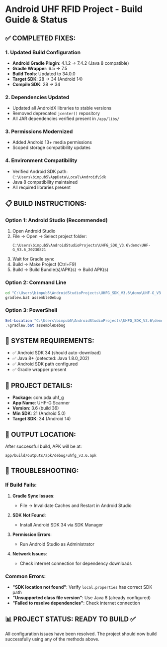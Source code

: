 # Android UHF RFID Project - Build Guide & Status

## ✅ COMPLETED FIXES:

### 1. **Updated Build Configuration**
- **Android Gradle Plugin**: 4.1.2 → 7.4.2 (Java 8 compatible)
- **Gradle Wrapper**: 6.5 → 7.5
- **Build Tools**: Updated to 34.0.0
- **Target SDK**: 28 → 34 (Android 14)
- **Compile SDK**: 28 → 34

### 2. **Dependencies Updated**
- Updated all AndroidX libraries to stable versions
- Removed deprecated `jcenter()` repository
- All JAR dependencies verified present in `/app/libs/`

### 3. **Permissions Modernized**
- Added Android 13+ media permissions
- Scoped storage compatibility updates

### 4. **Environment Compatibility**
- Verified Android SDK path: `C:\Users\bimpub5\AppData\Local\Android\Sdk`
- Java 8 compatibility maintained
- All required libraries present

## 📋 BUILD INSTRUCTIONS:

### Option 1: Android Studio (Recommended)
1. Open Android Studio
2. File → Open → Select project folder:
   ```
   C:\Users\bimpub5\AndroidStudioProjects\UHFG_SDK_V3.6\demo\UHF-G_V3.6_20230821
   ```
3. Wait for Gradle sync
4. Build → Make Project (Ctrl+F9)
5. Build → Build Bundle(s)/APK(s) → Build APK(s)

### Option 2: Command Line
```cmd
cd "C:\Users\bimpub5\AndroidStudioProjects\UHFG_SDK_V3.6\demo\UHF-G_V3.6_20230821"
gradlew.bat assembleDebug
```

### Option 3: PowerShell
```powershell
Set-Location "C:\Users\bimpub5\AndroidStudioProjects\UHFG_SDK_V3.6\demo\UHF-G_V3.6_20230821"
.\gradlew.bat assembleDebug
```

## 🔧 SYSTEM REQUIREMENTS:
- ✅ Android SDK 34 (should auto-download)
- ✅ Java 8+ (detected: Java 1.8.0_202)
- ✅ Android SDK path configured
- ✅ Gradle wrapper present

## 📱 PROJECT DETAILS:
- **Package**: com.pda.uhf_g
- **App Name**: UHF-G Scanner
- **Version**: 3.6 (build 36)
- **Min SDK**: 21 (Android 5.0)
- **Target SDK**: 34 (Android 14)

## 🎯 OUTPUT LOCATION:
After successful build, APK will be at:
```
app/build/outputs/apk/debug/uhfg_v3.6.apk
```

## 🚨 TROUBLESHOOTING:

### If Build Fails:
1. **Gradle Sync Issues**: 
   - File → Invalidate Caches and Restart in Android Studio
   
2. **SDK Not Found**:
   - Install Android SDK 34 via SDK Manager
   
3. **Permission Errors**:
   - Run Android Studio as Administrator
   
4. **Network Issues**:
   - Check internet connection for dependency downloads

### Common Errors:
- **"SDK location not found"**: Verify `local.properties` has correct SDK path
- **"Unsupported class file version"**: Use Java 8 (already configured)
- **"Failed to resolve dependencies"**: Check internet connection

## 📊 PROJECT STATUS: READY TO BUILD ✅

All configuration issues have been resolved. The project should now build successfully using any of the methods above.